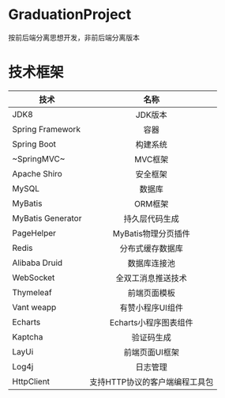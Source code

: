 # GraduationProject
按前后端分离思想开发，非前后端分离版本
# 技术框架
| **技术** |  **名称**| 
| ------   |:------:|
| JDK8 | JDK版本 |
| Spring Framework | 容器  |
| Spring Boot | 构建系统 |
| ~SpringMVC~ | MVC框架 |
| Apache Shiro | 安全框架 |
| MySQL | 数据库 |
| MyBatis | ORM框架 |
| MyBatis Generator | 持久层代码生成 |
| PageHelper | MyBatis物理分页插件 |
| Redis | 分布式缓存数据库 |
| Alibaba Druid | 数据库连接池 |
| WebSocket | 全双工消息推送技术 |
| Thymeleaf | 前端页面模板 |
| Vant weapp | 有赞小程序UI组件 |
| Echarts | Echarts小程序图表组件 |
| Kaptcha | 验证码生成 |
| LayUi | 前端页面UI框架 |
| Log4j | 日志管理 |
| HttpClient | 支持HTTP协议的客户端编程工具包 |


